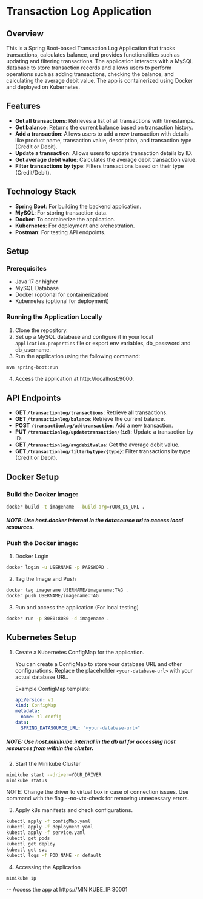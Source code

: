# Transaction Log Application

## Overview

This is a Spring Boot-based Transaction Log Application that tracks transactions, calculates balance, and provides functionalities such as updating and filtering transactions. The application interacts with a MySQL database to store transaction records and allows users to perform operations such as adding transactions, checking the balance, and calculating the average debit value. The app is containerized using Docker and deployed on Kubernetes.

## Features

- **Get all transactions**: Retrieves a list of all transactions with timestamps.
- **Get balance**: Returns the current balance based on transaction history.
- **Add a transaction**: Allows users to add a new transaction with details like product name, transaction value, description, and transaction type (Credit or Debit).
- **Update a transaction**: Allows users to update transaction details by ID.
- **Get average debit value**: Calculates the average debit transaction value.
- **Filter transactions by type**: Filters transactions based on their type (Credit/Debit).

## Technology Stack

- **Spring Boot**: For building the backend application.
- **MySQL**: For storing transaction data.
- **Docker**: To containerize the application.
- **Kubernetes**: For deployment and orchestration.
- **Postman**: For testing API endpoints.

## Setup

### Prerequisites

- Java 17 or higher
- MySQL Database
- Docker (optional for containerization)
- Kubernetes (optional for deployment)

### Running the Application Locally

1. Clone the repository.
2. Set up a MySQL database and configure it in your local `application.properties` file or export env variables, db_password and db_username.
3. Run the application using the following command:

```bash
mvn spring-boot:run
```
4. Access the application at http://localhost:9000.

## API Endpoints

- **GET `/transactionlog/transactions`**: Retrieve all transactions.
- **GET `/transactionlog/balance`**: Retrieve the current balance.
- **POST `/transactionlog/addtransaction`**: Add a new transaction.
- **PUT `/transactionlog/updatetransaction/{id}`**: Update a transaction by ID.
- **GET `/transactionlog/avgdebitvalue`**: Get the average debit value.
- **GET `/transactionlog/filterbytype/{type}`**: Filter transactions by type (Credit or Debit).

## Docker Setup

### Build the Docker image:

```bash
docker build -t imagename --build-arg=YOUR_DS_URL .
```
##### NOTE: Use host.docker.internal in the datasource url to access local resources.

### Push the Docker image:

1. Docker Login

```bash
docker login -u USERNAME -p PASSWORD .
```
2. Tag the Image and Push

```bash
docker tag imagename USERNAME/imagename:TAG .
docker push USERNAME/imagename:TAG
```
3. Run and access the application (For local testing)

```bash
docker run -p 8080:8080 -d imagename .
```

## Kubernetes Setup

1. Create a Kubernetes ConfigMap for the application.
   
   You can create a ConfigMap to store your database URL and other configurations. Replace the placeholder `<your-database-url>` with your actual database URL.

   Example ConfigMap template:

   ```yaml
   apiVersion: v1
   kind: ConfigMap
   metadata:
     name: tl-config
   data:
     SPRING_DATASOURCE_URL: "<your-database-url>"
    ```
##### NOTE: Use host.minikube.internal in the db url for accessing host resources from within the cluster.

2. Start the Minikube Cluster

```bash
minikube start --driver=YOUR_DRIVER
minikube status
```

NOTE: Change the driver to virtual box in case of connection issues. Use command with the flag --no-vtx-check for removing unnecessary errors.

3. Apply k8s manifests and check configurations.

```bash
kubectl apply -f configMap.yaml
kubectl apply -f deployment.yaml
kubectl apply -f service.yaml
kubectl get pods
kubectl get deploy
kubectl get svc
kubectl logs -f POD_NAME -n default
```
4. Accessing the Application

```bash
minikube ip
```
-- Access the app at https://MINIKUBE_IP:30001
